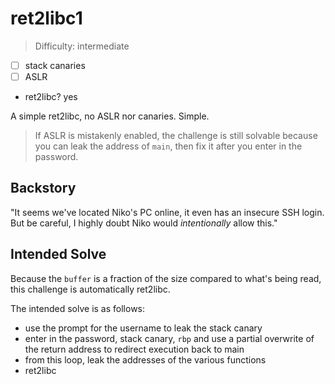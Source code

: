 # ret2libc1

>Difficulty: intermediate

- [ ] stack canaries
- [ ] ASLR
- ret2libc? yes

A simple ret2libc, no ASLR nor canaries. Simple.

>If ASLR is mistakenly enabled, the challenge is still solvable because you can
>leak the address of `main`, then fix it after you enter in the password.

## Backstory

"It seems we've located Niko's PC online, it even has an insecure SSH login.
But be careful, I highly doubt Niko would *intentionally* allow this."

## Intended Solve

Because the `buffer` is a fraction of the size compared to what's being read, this challenge is automatically ret2libc.

The intended solve is as follows:

- use the prompt for the username to leak the stack canary
- enter in the password, stack canary, `rbp` and use a partial overwrite of the return address to redirect execution back to main
- from this loop, leak the addresses of the various functions
- ret2libc
